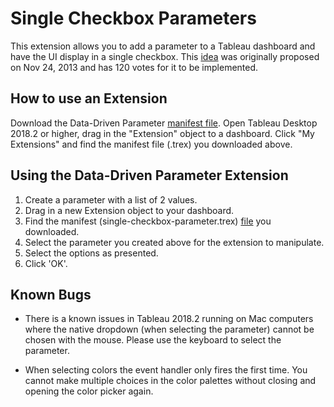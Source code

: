 # Single Checkbox Parameters
This extension allows you to add a parameter to a Tableau dashboard and have the UI display in a single checkbox.  This [idea](https://community.tableau.com/ideas/2834) was originally proposed on Nov 24, 2013 and has 120 votes for it to be implemented.

## How to use an Extension
Download the Data-Driven Parameter [manifest file](https://extensiongallery.tableau.com/products/27). Open Tableau Desktop 2018.2 or higher, drag in the "Extension" object to a dashboard. Click "My Extensions" and find the manifest file (.trex) you downloaded above.

## Using the Data-Driven Parameter Extension
1. Create a parameter with a list of 2 values.
2. Drag in a new Extension object to your dashboard.
3. Find the manifest (single-checkbox-parameter.trex) <a href='link_to_file'>file</a> you downloaded.
4. Select the parameter you created above for the extension to manipulate.
5. Select the options as presented.
6. Click 'OK'.

## Known Bugs
* There is a known issues in Tableau 2018.2 running on Mac computers where the native dropdown (when selecting the parameter) cannot be chosen with the mouse.  Please use the keyboard to select the parameter.

* When selecting colors the event handler only fires the first time.  You cannot make multiple choices in the color palettes without closing and opening the color picker again.